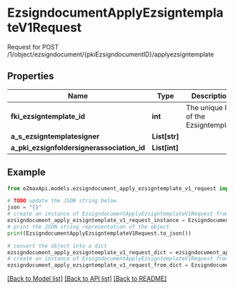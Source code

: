 # EzsigndocumentApplyEzsigntemplateV1Request

Request for POST /1/object/ezsigndocument/{pkiEzsigndocumentID}/applyezsigntemplate

## Properties

Name | Type | Description | Notes
------------ | ------------- | ------------- | -------------
**fki_ezsigntemplate_id** | **int** | The unique ID of the Ezsigntemplate | 
**a_s_ezsigntemplatesigner** | **List[str]** |  | 
**a_pki_ezsignfoldersignerassociation_id** | **List[int]** |  | 

## Example

```python
from eZmaxApi.models.ezsigndocument_apply_ezsigntemplate_v1_request import EzsigndocumentApplyEzsigntemplateV1Request

# TODO update the JSON string below
json = "{}"
# create an instance of EzsigndocumentApplyEzsigntemplateV1Request from a JSON string
ezsigndocument_apply_ezsigntemplate_v1_request_instance = EzsigndocumentApplyEzsigntemplateV1Request.from_json(json)
# print the JSON string representation of the object
print(EzsigndocumentApplyEzsigntemplateV1Request.to_json())

# convert the object into a dict
ezsigndocument_apply_ezsigntemplate_v1_request_dict = ezsigndocument_apply_ezsigntemplate_v1_request_instance.to_dict()
# create an instance of EzsigndocumentApplyEzsigntemplateV1Request from a dict
ezsigndocument_apply_ezsigntemplate_v1_request_from_dict = EzsigndocumentApplyEzsigntemplateV1Request.from_dict(ezsigndocument_apply_ezsigntemplate_v1_request_dict)
```
[[Back to Model list]](../README.md#documentation-for-models) [[Back to API list]](../README.md#documentation-for-api-endpoints) [[Back to README]](../README.md)



